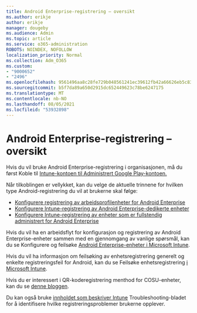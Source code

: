 ```yaml
---
title: Android Enterprise-registrering – oversikt
ms.author: erikje
author: erikje
manager: dougeby
ms.audience: Admin
ms.topic: article
ms.service: o365-administration
ROBOTS: NOINDEX, NOFOLLOW
localization_priority: Normal
ms.collection: Adm_O365
ms.custom:
- "9000652"
- "2496"
ms.openlocfilehash: 9561496aa8c28fe729b048561241ec39612fb42a66626eb5c83c73fdbe61d904
ms.sourcegitcommit: b5f7da89a650d2915dc652449623c78be6247175
ms.translationtype: MT
ms.contentlocale: nb-NO
ms.lasthandoff: 08/05/2021
ms.locfileid: "53932898"
---
```

# <a name="android-enterprise-enrollment---overview"></a>Android Enterprise-registrering – oversikt

Hvis du vil bruke Android Enterprise-registrering i organisasjonen, må du først Koble til [Intune-kontoen til Administrert Google Play-kontoen.](https://docs.microsoft.com/intune/enrollment/connect-intune-android-enterprise) 

Når tilkoblingen er vellykket, kan du velge de aktuelle trinnene for hvilken type Android-registrering du vil at brukerne skal følge:

- [Konfigurere registrering av arbeidsprofilenheter for Android Enterprise](https://docs.microsoft.com/intune/enrollment/android-work-profile-enroll)
- [Konfigurere Intune-registrering av Android Enterprise-dedikerte enheter](https://docs.microsoft.com/intune/enrollment/android-kiosk-enroll)
- [Konfigurere Intune-registrering av enheter som er fullstendig administrert for Android Enterprise](https://docs.microsoft.com/intune/enrollment/android-fully-managed-enroll)

Hvis du vil ha en arbeidsflyt for konfigurasjon og registrering av Android Enterprise-enheter sammen med en gjennomgang av vanlige spørsmål, kan du se Konfigurere og feilsøke [Android Enterprise-enheter i Microsoft Intune](https://support.microsoft.com/help/4476974/configuring-and-troubleshooting-android-enterprise-devices-in-intune).

Hvis du vil ha informasjon om feilsøking av enhetsregistrering generelt og enkelte registreringsfeil for Android, kan du se Feilsøke enhetsregistrering [i Microsoft Intune](https://docs.microsoft.com/intune/enrollment/troubleshoot-device-enrollment-in-intune).

Hvis du er interessert i QR-koderegistrering menthod for COSU-enheter, kan du se [denne bloggen](https://techcommunity.microsoft.com/t5/Intune-Customer-Success/COSU-Configuration-and-Enrollment-using-the-QR-code-enrollment/ba-p/280184).

Du kan også bruke [innholdet som beskriver Intune](https://docs.microsoft.com/intune/fundamentals/help-desk-operators) Troubleshooting-bladet for å identifisere hvilke registreringsproblemer brukerne opplever.